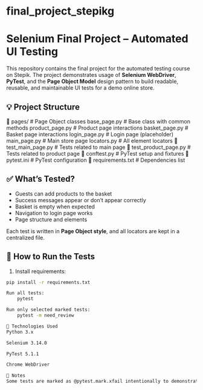 # final_project_stepikg
# Selenium Final Project – Automated UI Testing

This repository contains the final project for the automated testing course on Stepik. The project demonstrates usage of **Selenium WebDriver**, **PyTest**, and the **Page Object Model** design pattern to build readable, reusable, and maintainable UI tests for a demo online store.

## 💡 Project Structure
📁 pages/ # Page Object classes base_page.py # Base class with common methods product_page.py # Product page interactions basket_page.py # Basket page interactions login_page.py # Login page (placeholder) main_page.py # Main store page locators.py # All element locators 📄 test_main_page.py # Tests related to main page 📄 test_product_page.py # Tests related to product page 📄 conftest.py # PyTest setup and fixtures 📄 pytest.ini # PyTest configuration 📄 requirements.txt # Dependencies list


## ✅ What’s Tested?

- Guests can add products to the basket
- Success messages appear or don’t appear correctly
- Basket is empty when expected
- Navigation to login page works
- Page structure and elements

Each test is written in **Page Object style**, and all locators are kept in a centralized file.

## 🚀 How to Run the Tests

1. Install requirements:

```bash
pip install -r requirements.txt

Run all tests:
    pytest

Run only selected marked tests:
    pytest -m need_review

📌 Technologies Used
Python 3.x

Selenium 3.14.0

PyTest 5.1.1

Chrome WebDriver

📂 Notes
Some tests are marked as @pytest.mark.xfail intentionally to demonstrate negative testing and known issues.

